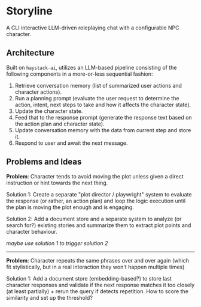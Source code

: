 # Storyline

A CLI interactive LLM-driven roleplaying chat with a configurable NPC character.

## Architecture

Built on `haystack-ai`, utilizes an LLM-based pipeline consisting of the following components in a more-or-less sequential fashion:

1. Retrieve conversation memory (list of summarized user actions and character actions).
2. Run a planning prompt (evaluate the user request to determine the action, intent, next steps to take and how it affects the character state).
3. Update the character state.
4. Feed that to the response prompt (generate the response text based on the action plan and character state).
5. Update conversation memory with the data from current step and store it.
6. Respond to user and await the next message.

## Problems and Ideas

**Problem**: Character tends to avoid moving the plot unless given a direct instruction or hint towards the next thing.

Solution 1: Create a separate "plot director / playwright" system to evaluate the response (or rather, an action plan) and loop the logic execution until the plan is moving the plot enough and is engaging.

Solution 2: Add a document store and a separate system to analyze (or search for?) existing stories and summarize them to extract plot points and character behaviour.

*maybe use solution 1 to trigger solution 2*
  
------

**Problem**: Character repeats the same phrases over and over again (which fit stylistically, but in a real interaction they won't happen multiple times)

Solution 1: Add a document store (embedding-based?) to store last character responses and validate if the next response matches it too closely (at least partially) + rerun the query if detects repetition. How to score the similarity and set up the threshold?